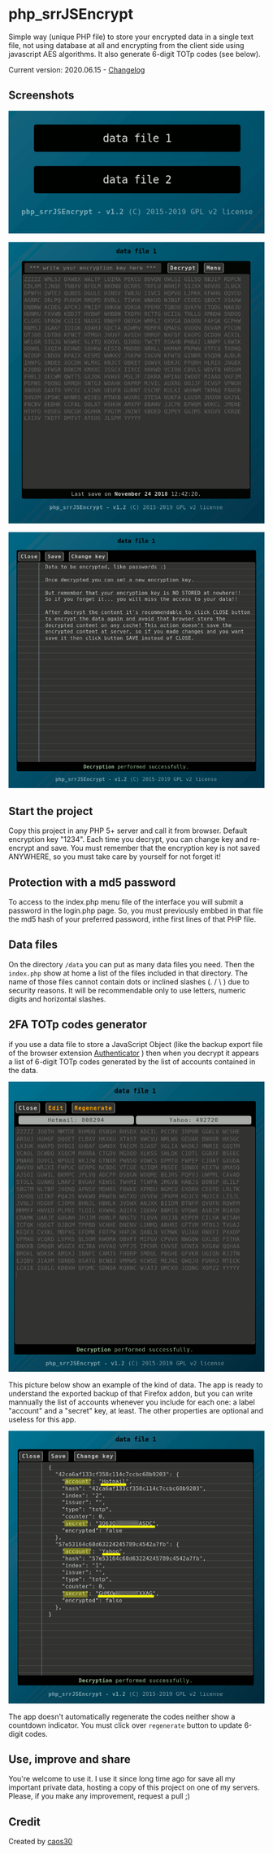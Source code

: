# php_srrJSEncrypt

Simple way (unique PHP file) to store your encrypted data in a single text file, not using database at all and encrypting from the client side using javascript AES algorithms. It also generate 6-digit TOTp codes (see below).

Current version: 2020.06.15 - [Changelog](/CHANGELOG.TXT)

## Screenshots

![first access window](/screenshot3.png?raw=true "First access window")

![client side encrypted data](/screenshot.png?raw=true "Client side encrypted data")

![decrypted data](/screenshot2.png?raw=true "Decrypted data")


## Start the project

Copy this project in any PHP 5+ server and call it from browser. Default encryption key "1234". Each time you decrypt, you can change key and re-encrypt and save.
You must remember that the encryption key is not saved ANYWHERE, so you must take care by yourself for not forget it!

## Protection with a md5 password 

To access to the index.php menu file of the interface you will submit a password in the login.php page. So, you must previously embbed in that file the md5 hash of your preferred password, inthe first lines of that PHP file.

## Data files

On the directory `/data` you can put as many data files you need. Then the `index.php` show at home a list of the files included in that directory. The name of those files cannot contain dots or inclined slashes (. / \ ) due to security reasons. It will be recommendable only to use letters, numeric digits and horizontal slashes.

## 2FA TOTp codes generator

if you use a data file to store a JavaScript Object (like the backup export file of the browser extension  [Authenticator](https://github.com/Authenticator-Extension/Authenticator) ) then when you decrypt it appears a list of 6-digit TOTp codes generated by the list of accounts contained in the data.

![2FA TOTp generator](/screenshot4.png?raw=true "TOTp 6-digit codes")

This picture below show an example of the kind of data. The app is ready to understand the exported backup of that Firefox addon, but you can write mannually the list of accounts whenever you include for each one: a label "account" and a "secret" key, at least. The other properties are optional and useless for this app.

![2FA needed data](/screenshot5.png?raw=true "2FA needed data")

The app doesn't automatically regenerate the codes neither show a countdown indicator. You must click over `regenerate` button to update 6-digit codes.

## Use, improve and share

You're welcome to use it. I use it since long time ago for save all my important private data, hosting a copy of this project on one of my servers.
Please, if you make any improvement, request a pull ;)

## Credit

Created by [caos30](https://github.com/caos30)
